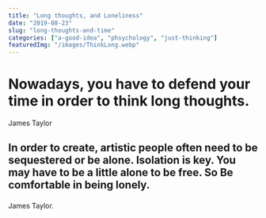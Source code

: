 ```yaml
---
title: "Long thoughts, and Loneliness"
date: "2019-08-23"
slug: "long-thoughts-and-time"
categories: ["a-good-idea", "phsychology", "just-thinking"]
featuredImg: "/images/ThinkLong.webp"
---
```


<h1>Nowadays, you have to defend your time in order to think long thoughts.</h1>James Taylor

<h2>

In order to create, artistic people often need to be sequestered or be alone. Isolation is key. You may have to be a little alone to be free. So Be comfortable in being lonely.
</h2>

James Taylor.
